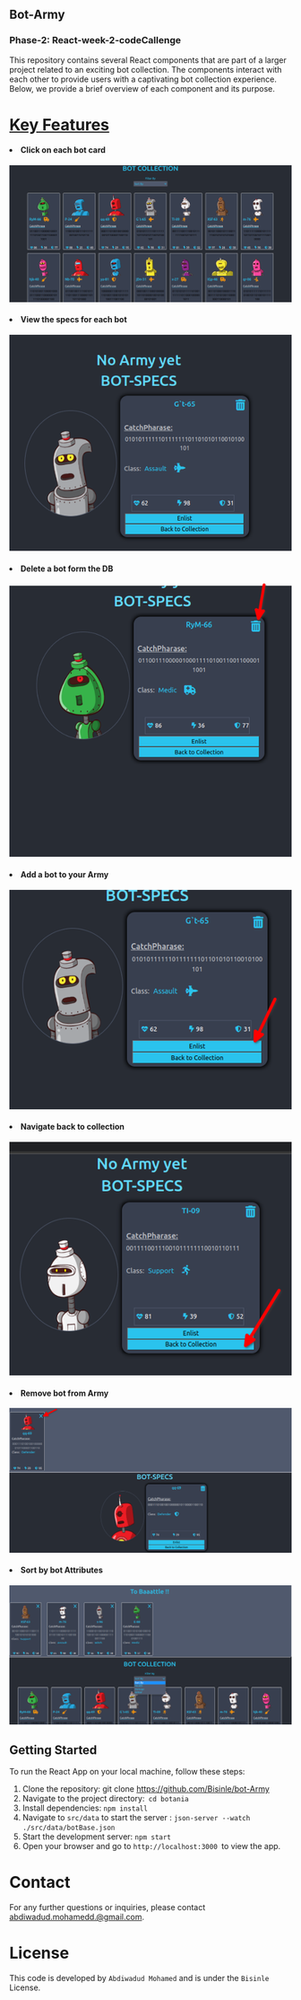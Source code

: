 ## Bot-Army

### Phase-2: React-week-2-codeCallenge

This repository contains several React components that are part of a larger project related to an exciting bot collection. The components interact with each other to provide users with a captivating bot collection experience. Below, we provide a brief overview of each component and its purpose.

# <ins>Key Features</ins>

#### <li>Click on each bot card</li>

<img src="./public/Images/overView.png"/>

#### <li> View the specs for each bot</li>

<img src="./public/Images/card-specs.png"/>

#### <li> Delete a bot form the DB</li>

<img src="./public/Images/delete.png"/>

#### <li> Add a bot to your Army</li>

<img src="./public/Images/enlis-bot.png"/>

#### <li>Navigate back to collection</li>

<img src="./public/Images/navigate-back-to-collection.png"/>

#### <li>Remove bot from Army</li>

<img src="./public/Images/remove-bot-from-army.png"/>

#### <li>Sort by bot Attributes</li>

<img src="./public/Images/sort-by-attribute.png"/>

## Getting Started

To run the React App on your local machine, follow these steps:

1. Clone the repository: git clone https://github.com/Bisinle/bot-Army
2. Navigate to the project directory:` cd botania`
3. Install dependencies: `npm install`
4. Navigate to `src/data` to start the server : `json-server --watch ./src/data/botBase.json`
5. Start the development server: `npm start`
6. Open your browser and go to `http://localhost:3000 `to view the app.

# Contact

For any further questions or inquiries, please contact abdiwadud.mohamedd.@gmail.com.

# License

This code is developed by `Abdiwadud Mohamed` and is under the `Bisinle` License.
